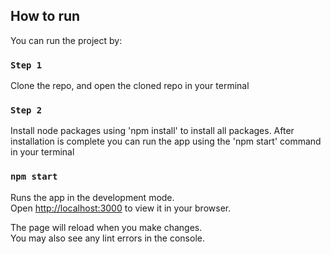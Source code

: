 
## How to run 

You can run the project by:

### `Step 1`

Clone the repo, and open the cloned repo in your terminal

### `Step 2`

Install node packages using 'npm install' to install all packages. After installation is complete you can run the app using the 'npm start' command in your terminal

### `npm start`

Runs the app in the development mode.\
Open [http://localhost:3000](http://localhost:3000) to view it in your browser.

The page will reload when you make changes.\
You may also see any lint errors in the console.
